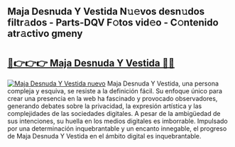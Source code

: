 ## Maja Desnuda Y Vestida N𝚞𝚎vos desn𝚞dos filtr𝚊dos - Parts-DQV F𝚘tos vid𝚎o - C𝚘ntenido atr𝚊ctivo gmeny

# <h2><a href="http://mb4bf8.tromn.icu/?c=Maja+Desnuda+Y+Vestida">🔗👉👉👉 Maja Desnuda Y Vestida 🔗🔗</a></h2>

[![Maja Desnuda Y Vestida nuevo](https://i.imgur.com/pEAQMta.gif)](http://mb4bf8.tromn.icu/?c=Maja+Desnuda+Y+Vestida)
Maja Desnuda Y Vestida, una persona compleja y esquiva, se resiste a la definición fácil. Su enfoque único para crear una presencia en la web ha fascinado y provocado observadores, generando debates sobre la privacidad, la expresión artística y las complejidades de las sociedades digitales. A pesar de la ambigüedad de sus intenciones, su huella en los medios digitales es imborrable. Impulsado por una determinación inquebrantable y un encanto innegable, el progreso de Maja Desnuda Y Vestida en el ámbito digital es inquebrantable.
